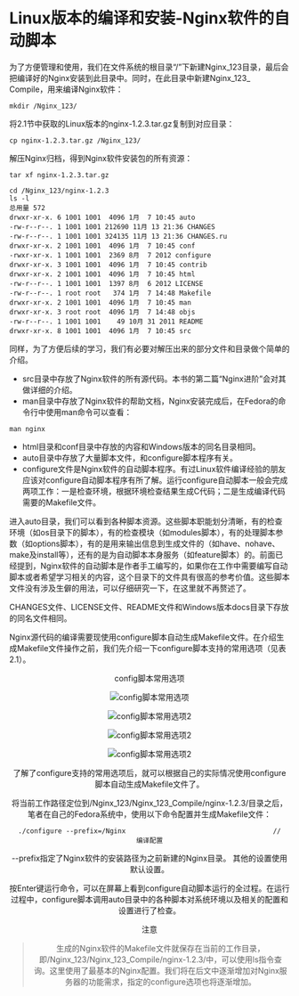 # Linux版本的编译和安装-Nginx软件的自动脚本

为了方便管理和使用，我们在文件系统的根目录“/”下新建Nginx_123目录，最后会把编译好的Nginx安装到此目录中。同时，在此目录中新建Nginx_123_ Compile，用来编译Nginx软件：
```
mkdir /Nginx_123/
```
将2.1节中获取的Linux版本的nginx-1.2.3.tar.gz复制到对应目录：
```
cp nginx-1.2.3.tar.gz /Nginx_123/
```

解压Nginx归档，得到Nginx软件安装包的所有资源：
```
tar xf nginx-1.2.3.tar.gz                                     
```    

```
cd /Nginx_123/nginx-1.2.3
ls -l
总用量 572
drwxr-xr-x. 6 1001 1001  4096 1月  7 10:45 auto
-rw-r--r--. 1 1001 1001 212690 11月 13 21:36 CHANGES
-rw-r--r--. 1 1001 1001 324135 11月 13 21:36 CHANGES.ru
drwxr-xr-x. 2 1001 1001  4096 1月  7 10:45 conf
-rwxr-xr-x. 1 1001 1001  2369 8月  7 2012 configure
drwxr-xr-x. 3 1001 1001  4096 1月  7 10:45 contrib
drwxr-xr-x. 2 1001 1001  4096 1月  7 10:45 html
-rw-r--r--. 1 1001 1001  1397 8月  6 2012 LICENSE
-rw-r--r--. 1 root root   374 1月  7 14:48 Makefile
drwxr-xr-x. 2 1001 1001  4096 1月  7 10:45 man
drwxr-xr-x. 3 root root  4096 1月  7 14:48 objs
-rw-r--r--. 1 1001 1001    49 10月 31 2011 README
drwxr-xr-x. 8 1001 1001  4096 1月  7 10:45 src
```

同样，为了方便后续的学习，我们有必要对解压出来的部分文件和目录做个简单的介绍。

- src目录中存放了Nginx软件的所有源代码。本书的第二篇“Nginx进阶”会对其做详细的介绍。
- man目录中存放了Nginx软件的帮助文档，Nginx安装完成后，在Fedora的命令行中使用man命令可以查看：
```
man nginx
```

- html目录和conf目录中存放的内容和Windows版本的同名目录相同。
- auto目录中存放了大量脚本文件，和configure脚本程序有关。
- configure文件是Nginx软件的自动脚本程序。有过Linux软件编译经验的朋友应该对configure自动脚本程序有所了解。运行configure自动脚本一般会完成两项工作：一是检查环境，根据环境检查结果生成C代码；二是生成编译代码需要的Makefile文件。

进入auto目录，我们可以看到各种脚本资源。这些脚本职能划分清晰，有的检查环境（如os目录下的脚本），有的检查模块（如modules脚本），有的处理脚本参数（如options脚本），有的是用来输出信息到生成文件的（如have、nohave、make及install等），还有的是为自动脚本本身服务（如feature脚本）的。前面已经提到，Nginx软件的自动脚本是作者手工编写的，如果你在工作中需要编写自动脚本或者希望学习相关的内容，这个目录下的文件具有很高的参考价值。这些脚本文件没有涉及生僻的用法，可以仔细研究一下，在这里就不再赘述了。

CHANGES文件、LICENSE文件、README文件和Windows版本docs目录下存放的同名文件相同。

Nginx源代码的编译需要现使用configure脚本自动生成Makefile文件。在介绍生成Makefile文件操作之前，我们先介绍一下configure脚本支持的常用选项（见表2.1）。

<center>config脚本常用选项<center>

![config脚本常用选项](../../images/nginx_config.jpg)

![config脚本常用选项2](../../images/nginx_config2.jpg)

![config脚本常用选项2](../../images/nginx_config3.jpg)

![config脚本常用选项2](../../images/nginx_config4.jpg)


了解了configure支持的常用选项后，就可以根据自己的实际情况使用configure脚本自动生成Makefile文件了。

将当前工作路径定位到/Nginx_123/Nginx_123_Compile/nginx-1.2.3/目录之后，笔者在自己的Fedora系统中，使用以下命令配置并生成Makefile文件：
```
./configure --prefix=/Nginx                                     //
编译配置
```
--prefix指定了Nginx软件的安装路径为之前新建的Nginx目录。
其他的设置使用默认设置。

按Enter键运行命令，可以在屏幕上看到configure自动脚本运行的全过程。在运行过程中，configure脚本调用auto目录中的各种脚本对系统环境以及相关的配置和设置进行了检查。

注意
>生成的Nginx软件的Makefile文件就保存在当前的工作目录，即/Nginx_123/Nginx_123_Compile/nginx-1.2.3/中，可以使用ls指令查询。这里使用了最基本的Nginx配置。我们将在后文中逐渐增加对Nginx服务器的功能需求，指定的configure选项也将逐渐增加。